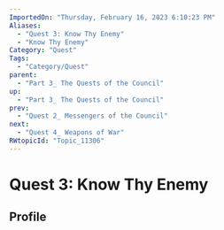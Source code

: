 ```yaml
---
ImportedOn: "Thursday, February 16, 2023 6:10:23 PM"
Aliases:
  - "Quest 3: Know Thy Enemy"
  - "Know Thy Enemy"
Category: "Quest"
Tags:
  - "Category/Quest"
parent:
  - "Part 3_ The Quests of the Council"
up:
  - "Part 3_ The Quests of the Council"
prev:
  - "Quest 2_ Messengers of the Council"
next:
  - "Quest 4_ Weapons of War"
RWtopicId: "Topic_11306"
---
```

# Quest 3: Know Thy Enemy
## Profile
